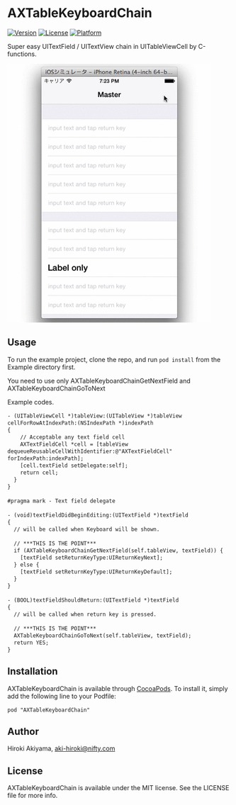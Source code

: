 # AXTableKeyboardChain

[![Version](https://img.shields.io/cocoapods/v/AXTableKeyboardChain.svg?style=flat)](http://cocoadocs.org/docsets/AXTableKeyboardChain)
[![License](https://img.shields.io/cocoapods/l/AXTableKeyboardChain.svg?style=flat)](http://cocoadocs.org/docsets/AXTableKeyboardChain)
[![Platform](https://img.shields.io/cocoapods/p/AXTableKeyboardChain.svg?style=flat)](http://cocoadocs.org/docsets/AXTableKeyboardChain)

Super easy UITextField / UITextView chain in UITableViewCell by C-functions.

![Screenshot](https://raw.githubusercontent.com/akiroom/AXTableKeyboardChain/master/screenshot.gif)

## Usage

To run the example project, clone the repo, and run `pod install` from the Example directory first.

You need to use only AXTableKeyboardChainGetNextField and AXTableKeyboardChainGoToNext

Example codes.

```objc
- (UITableViewCell *)tableView:(UITableView *)tableView cellForRowAtIndexPath:(NSIndexPath *)indexPath
{
    // Acceptable any text field cell
    AXTextFieldCell *cell = [tableView dequeueReusableCellWithIdentifier:@"AXTextFieldCell" forIndexPath:indexPath];
    [cell.textField setDelegate:self];
    return cell;
  }
}

#pragma mark - Text field delegate

- (void)textFieldDidBeginEditing:(UITextField *)textField
{
  // will be called when Keyboard will be shown.
  
  // ***THIS IS THE POINT***
  if (AXTableKeyboardChainGetNextField(self.tableView, textField)) {
    [textField setReturnKeyType:UIReturnKeyNext];
  } else {
    [textField setReturnKeyType:UIReturnKeyDefault];
  }
}

- (BOOL)textFieldShouldReturn:(UITextField *)textField
{
  // will be called when return key is pressed.
  
  // ***THIS IS THE POINT***
  AXTableKeyboardChainGoToNext(self.tableView, textField);
  return YES;
}

```

## Installation

AXTableKeyboardChain is available through [CocoaPods](http://cocoapods.org). To install
it, simply add the following line to your Podfile:

    pod "AXTableKeyboardChain"

## Author

Hiroki Akiyama, aki-hiroki@nifty.com

## License

AXTableKeyboardChain is available under the MIT license. See the LICENSE file for more info.

